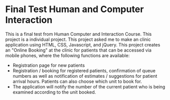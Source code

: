 # Final Test Human and Computer Interaction

This is a final test from Human Computer and Interaction Course. This project is a individual project. This project asked me to make an clinic application using HTML, CSS, Javascript, and jQuery. This project creates an "Online Booking" at the clinic for patients that can be accessed via mobile phones, where the following functions are available:

-	Registration page for new patients
-	Registration / booking for registered patients, confirmation of queue numbers as well as notification of estimates / suggestions for patient arrival hours. Patients can also choose which unit to book for.
-	The application will notify the number of the current patient who is being examined according to the unit booked.
